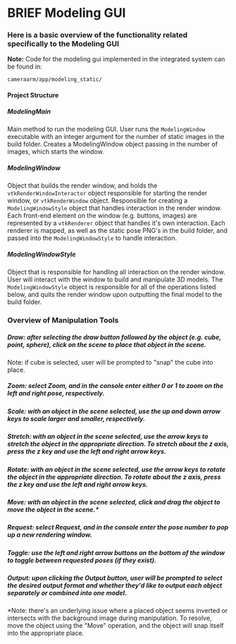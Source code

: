 # BRIEF Modeling GUI

### Here is a basic overview of the functionality related specifically to the Modeling GUI

**Note:**
Code for the modeling gui implemented in the integrated system can be found in:
```
cameraarm/app/modeling_static/
```

#### Project Structure

##### ModelingMain

Main method to run the modeling GUI. User runs the ```ModelingWindow``` executable with an integer argument for the number of static images in the build folder. Creates a ModelingWindow object passing in the number of images, which starts the window.

##### ModelingWindow

Object that builds the render window, and holds the ```vtkRenderWindowInteractor``` object responsible for starting the render window, or ```vtkRenderWindow``` object. Responsible for creating a ```ModelingWindowStyle``` object that handles interaction in the render window. Each front-end element on the window (e.g. buttons, images) are represented by a ```vtkRenderer``` object that handles it's own interaction. Each renderer is mapped, as well as the static pose PNG's in the build folder, and passed into the ```ModelingWindowStyle``` to handle interaction.

##### ModelingWindowStyle

Object that is responsible for handling all interaction on the render window. User will interact with the window to build and manipulate 3D models. The ```ModelingWindowStyle``` object is responsible for all of the operations listed below, and quits the render window upon outputting the final model to the build folder.

### Overview of Manipulation Tools

##### Draw: after selecting the draw button followed by the object (e.g. cube, point, sphere), click on the scene to place that object in the scene.
Note: if cube is selected, user will be prompted to "snap" the cube into place.

##### Zoom: select Zoom, and in the console enter either 0 or 1 to zoom on the left and right pose, respectively.

##### Scale: with an object in the scene selected, use the up and down arrow keys to scale larger and smaller, respectively.

##### Stretch: with an object in the scene selected, use the arrow keys to stretch the object in the appropriate direction. To stretch about the z axis, press the z key and use the left and right arrow keys.

##### Rotate: with an object in the scene selected, use the arrow keys to rotate the object in the appropriate direction. To rotate about the z axis, press the z key and use the left and right arrow keys.

##### Move: with an object in the scene selected, click and drag the object to move the object in the scene.*

##### Request: select Request, and in the console enter the pose number to pop up a new rendering window.

##### Toggle: use the left and right arrow buttons on the bottom of the window to toggle between requested poses (if they exist).

##### Output: upon clicking the Output button, user will be prompted to select the desired output format and whether they'd like to output each object separately or combined into one model.

*Note: there's an underlying issue where a placed object seems inverted or intersects with the background image during manipulation. To resolve, move the object using the "Move" operation, and the object will snap itself into the appropriate place.

